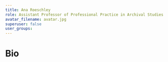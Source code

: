 ```yaml
---
title: Ana Roeschley
role: Assistant Professor of Professional Practice in Archival Studies at Louisiana State University
avatar_filename: avatar.jpg
superuser: false
user_groups:
---
```


# Bio